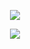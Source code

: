 <p align="center">
  <img src="https://github-readme-stats.vercel.app/api/top-langs/?username=luizfelipearmendro&layout=compact&langs_count=5&theme=tokyonight" />
</p>

<p align="center">
  <a href="https://skillicons.dev">
    <img src="https://skillicons.dev/icons?i=git,html,css,cs,dotnet,figma,mysql,netlify,visualstudio,vscode" />
  </a>
</p>
